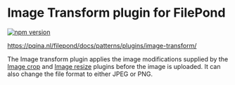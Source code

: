 # Image Transform plugin for FilePond

[![npm version](https://badge.fury.io/js/filepond-plugin-image-transform.svg)](https://badge.fury.io/js/filepond)

https://pqina.nl/filepond/docs/patterns/plugins/image-transform/

The Image transform plugin applies the image modifications supplied by the [Image crop](https://github.com/pqina/filepond-plugin-image-crop) and [Image resize](https://github.com/pqina/filepond-plugin-image-resize) plugins before the image is uploaded. It can also change the file format to either JPEG or PNG.
